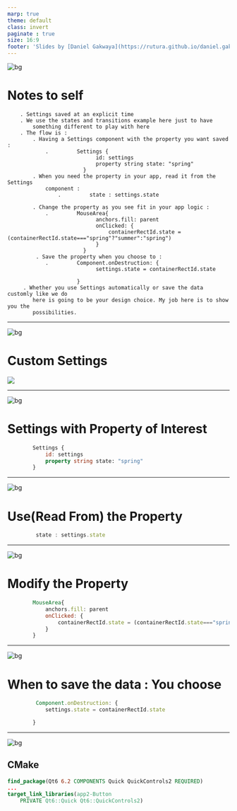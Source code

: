 ```yaml
---
marp: true
theme: default
class: invert
paginate : true
size: 16:9
footer: 'Slides by [Daniel Gakwaya](https://rutura.github.io/daniel.gakwaya/) at [LearnQtGuide](https://www.learnqt.guide/)'
---
```

![bg](images/slide_background.png)
# Notes to self
 

        . Settings saved at an explicit time
        . We use the states and transitions example here just to have
            something different to play with here
        . The flow is :
            . Having a Settings component with the property you want saved :
                .         Settings {
                                id: settings
                                property string state: "spring"
                            }
            . When you need the property in your app, read it from the Settings
                component :
                    .         state : settings.state

            . Change the property as you see fit in your app logic :
                .         MouseArea{
                                anchors.fill: parent
                                onClicked: {
                                    containerRectId.state = (containerRectId.state==="spring"?"summer":"spring")
                                }
                            }
             . Save the property when you choose to :
                .         Component.onDestruction: {
                                settings.state = containerRectId.state

                          }
         . Whether you use Settings automatically or save the data customly like we do
            here is going to be your design choice. My job here is to show you the
            possibilities.  

       
---
![bg](images/slide_background.png)
# Custom Settings
![](images/1.png)

---
![bg](images/slide_background.png)
# Settings with Property of Interest
```qml
        Settings {
            id: settings
            property string state: "spring"
        } 
```

---
![bg](images/slide_background.png)
# Use(Read From) the Property
```qml
         state : settings.state
```

---
![bg](images/slide_background.png)
# Modify the Property
```qml
        MouseArea{
            anchors.fill: parent
            onClicked: {
                containerRectId.state = (containerRectId.state==="spring"?"summer":"spring")
            }
        } 
```

---
![bg](images/slide_background.png)
# When to save the data : You choose
```qml
         Component.onDestruction: {
            settings.state = containerRectId.state

        }
```

---




![bg](images/slide_background.png)
## CMake
```cmake
find_package(Qt6 6.2 COMPONENTS Quick QuickControls2 REQUIRED)
...
target_link_libraries(app2-Button
    PRIVATE Qt6::Quick Qt6::QuickControls2)

```


